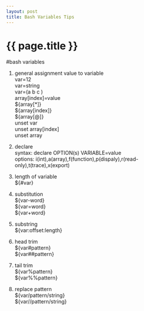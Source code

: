 ```yaml
---
layout: post
title: Bash Variables Tips
---
```


{{ page.title }}
================
#bash variables
1. general assignment value to variable  
var=12  
var=string  
var=(a b c )  
array[index]=value  
${array[*]}  
${array[index]}  
${array[@]}  
unset var  
unset array[index]  
unset array  

2. declare  
syntax: declare OPTION(s) VARIABLE=value  
options: i(int),a(array),f(function),p(dispaly),r(read-only),t(trace),x(export)

3. length of variable  
${#var}  

4. substitution  
${var-word}  
${var=word}  
${var+word}  

5. substring  
${var:offset:length}  

6. head trim  
${var#pattern}  
${var##pattern}  

7. tail trim  
${var%pattern}  
${var%%pattern}  

8. replace pattern  
${var/pattern/string}  
${var//pattern/string}
